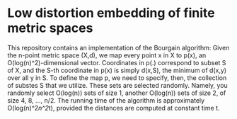 # Low distortion embedding of finite metric spaces

This repository contains an implementation of the Bourgain algorithm:
Given the n-point metric space (X,d), we map every point x in X to p(x), an O(log(n)^2)-dimensional vector. 
Coordinates in p(.) correspond to subset S of X, and the S-th coordinate in p(x) is simply d(x,S), the minimum of d(x,y) over all y in S.
To define the map p, we need to specify, then, the collection of substes S that we utilize. These sets are selected randomly.
Namely, you randomly select O(log(n)) sets of size 1, another O(log(n)) sets of size 2, of size 4, 8, ..., n/2.
The running time of the algorithm is approximately O(log(n)^2*n^2*t), provided the distances are computed at constant time t.

